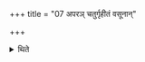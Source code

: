 +++
title = "07 अपरञ् चतुर्गृहीतं वसूनान्"

+++

<details><summary>थिते</summary>

अपरं चतुर्गृहीतं वसूनां त्वाधीतेन रुद्राणामूर्म्यादित्यानां तेजसा विश्वेषां देवानां क्रतुना मरुतामेम्ना जुहोमि स्वाहेति ७
</details>
